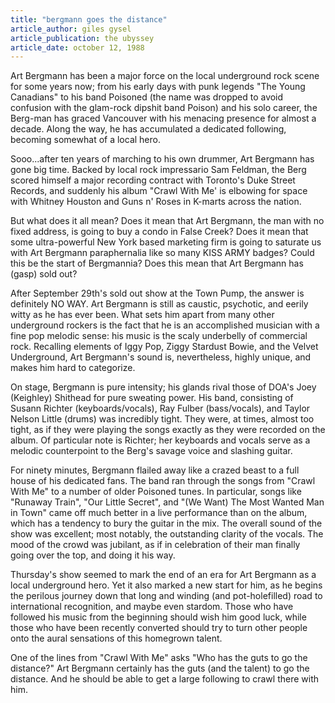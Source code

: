 ```yaml
---
title: "bergmann goes the distance"
article_author: giles gysel
article_publication: the ubyssey
article_date: october 12, 1988
---
```

Art Bergmann has been a major force on the local underground rock scene for some years now; from his early days with punk legends "The Young Canadians" to his band Poisoned (the name was dropped to avoid confusion with the glam-rock dipshit band Poison) and his solo career, the Berg-man has graced Vancouver with his menacing presence for almost a decade. Along the way, he has accumulated a dedicated following, becoming somewhat of a local hero.  
  
Sooo...after ten years of marching to his own drummer, Art Bergmann has gone big time. Backed by local rock impressario Sam Feldman, the Berg scored himself a major recording contract with Toronto's Duke Street Records, and suddenly his album "Crawl With Me' is elbowing for space with Whitney Houston and Guns n' Roses in K-marts across the nation.  
  
But what does it all mean? Does it mean that Art Bergmann, the man with no fixed address, is going to buy a condo in False Creek? Does it mean that some ultra-powerful New York based marketing firm is going to saturate us with Art Bergmann paraphernalia like so many KISS ARMY badges? Could this be the start of Bergmannia? Does this mean that Art Bergmann has (gasp) sold out?  
  
After September 29th's sold out show at the Town Pump, the answer is definitely NO WAY. Art Bergmann is still as caustic, psychotic, and eerily witty as he has ever been. What sets him apart from many other underground rockers is the fact that he is an accomplished musician with a fine pop melodic sense: his music is the scaly underbelly of commercial rock. Recalling elements of Iggy Pop, Ziggy Stardust Bowie, and the Velvet Underground, Art Bergmann's sound is, nevertheless, highly unique, and makes him hard to categorize.  
  
On stage, Bergmann is pure intensity; his glands rival those of DOA's Joey (Keighley) Shithead for pure sweating power. His band, consisting of Susann Richter (keyboards/vocals), Ray Fulber (bass/vocals), and Taylor Nelson Little (drums) was incredibly tight. They were, at times, almost too tight, as if they were playing the songs exactly as they were recorded on the album. Of particular note is Richter; her keyboards and vocals serve as a melodic counterpoint to the Berg's savage voice and slashing guitar.  
  
For ninety minutes, Bergmann flailed away like a crazed beast to a full house of his dedicated fans. The band ran through the songs from "Crawl With Me" to a number of older Poisoned tunes. In particular, songs like "Runaway Train", "Our Little Secret", and "(We Want) The Most Wanted Man in Town" came off much better in a live performance than on the album, which has a tendency to bury the guitar in the mix. The overall sound of the show was excellent; most notably, the outstanding clarity of the vocals. The mood of the crowd was jubilant, as if in celebration of their man finally going over the top, and doing it his way.  
  
Thursday's show seemed to mark the end of an era for Art Bergmann as a local underground hero. Yet it also marked a new start for him, as he begins the perilous journey down that long and winding (and pot-holefilled) road to international recognition, and maybe even stardom. Those who have followed his music from the beginning should wish him good luck, while those who have been recently converted should try to turn other people onto the aural sensations of this homegrown talent.  
  
One of the lines from "Crawl With Me" asks "Who has the guts to go the distance?" Art Bergmann certainly has the guts (and the talent) to go the distance. And he should be able to get a large following to crawl there with him.  
